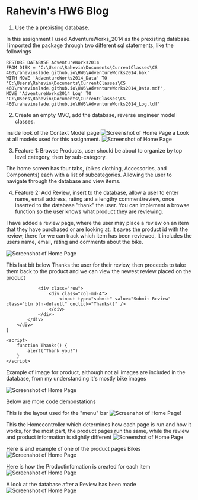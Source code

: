 # Rahevin's HW6 Blog

1) Use the a prexisting database.

In this assignment I used AdventureWorks_2014 as the prexisting database.
I imported the package through two different sql statements, like the followings

```
RESTORE DATABASE AdventureWorks2014  
FROM DISK = 'C:\Users\Rahevin\Documents\CurrentClasses\CS 460\rahevinslade.github.io\HW6\AdventureWorks2014.bak'  
WITH MOVE 'AdventureWorks2014_Data' TO 'C:\Users\Rahevin\Documents\CurrentClasses\CS 460\rahevinslade.github.io\HW6\AdventureWorks2014_Data.mdf',  
MOVE 'AdventureWorks2014_Log' TO 'C:\Users\Rahevin\Documents\CurrentClasses\CS 460\rahevinslade.github.io\HW6\AdventureWorks2014_Log.ldf' 

```

2) Create an empty MVC, add the database, reverse engineer model classes. 

inside look of the Context Model page
![Screenshot of Home Page](ContextModel.PNG)
a Look at all models used for this assignment.
![Screenshot of Home Page](Models.PNG)

3) Feature 1: Browse Products, user should be about to organize by top level category, then by sub-category. 

The home screen has four tabs, (bikes clothing, Accessories, and Components) each with a list of subcategories. Allowing the user to navigate through the database and view items.

4) Feature 2: Add Review, insert to the database, allow a user to enter name, email address, rating and a lengthy comment/review, once inserted to the database "thank" the user. You can implement a browse function so the user knows what product they are reviewing. 

I have added a review page, where the user may place a review on an item that they have purchased or are looking at. It saves the product id with the review, there for we can track which item has been reviewed, It includes the users name, email, rating and comments about the bike. 

![Screenshot of Home Page](Review.PNG)

This last bit below Thanks the user for their review, then proceeds to take them back to the product and we can view the newest review placed on the product

```
            <div class="row">
                <div class="col-md-4">
                    <input type="submit" value="Submit Review" class="btn btn-default" onclick="Thanks()" />
                </div>
            </div>
        </div>
    </div>
}

<script>
    function Thanks() {
        alert("Thank you!")
    }
</script>
```

Example of image for product, although not all images are included in the database, from my understanding it's mostly bike images

![Screenshot of Home Page](Product.PNG)

Below are more code demonstations

This is the layout used for the "menu" bar 
![Screenshot of Home Page](Layout.PNG)!

This the Homecontroller which determines how each page is run and how it works, for the most part, the product pages run the same, while the review and product information is slightly different
![Screenshot of Home Page](Controller.PNG)

Here is and example of one of the product pages
Bikes
![Screenshot of Home Page](BikeExample.PNG)

Here is how the Productinfomation is created for each item
![Screenshot of Home Page](ProductInfo.PNG)

A look at the database after a Review has been made
![Screenshot of Home Page](Data.PNG)